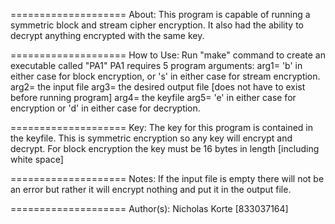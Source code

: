 ====================
About:
    This program is capable of running a symmetric block and stream cipher encryption. It also had the ability to 
    decrypt anything encrypted with the same key.

====================
How to Use:
    Run "make" command to create an executable called "PA1"
    PA1 requires 5 program arguments:
        arg1= 'b' in either case for block encryption, or 's' in either case for stream encryption.
        arg2= the input file
        arg3= the desired output file [does not have to exist before running program]
        arg4= the keyfile
        arg5= 'e' in either case for encryption or 'd' in either case for decryption. 

====================
Key:
    The key for this program is contained in the keyfile. This is symmetric encryption so any key will encrypt and
    decrypt. For block encryption the key must be 16 bytes in length [including white space]

====================
Notes:
    If the input file is empty there will not be an error but rather it will encrypt nothing and put it in the output
    file.

====================
Author(s):
    Nicholas Korte [833037164]